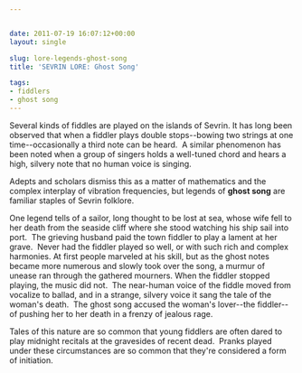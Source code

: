 ```yaml
---


date: 2011-07-19 16:07:12+00:00
layout: single

slug: lore-legends-ghost-song
title: 'SEVRIN LORE: Ghost Song'

tags:
- fiddlers
- ghost song
---
```


Several kinds of fiddles are played on the islands of Sevrin. It has long been observed that when a fiddler plays double stops--bowing two strings at one time--occasionally a third note can be heard.  A similar phenomenon has been noted when a group of singers holds a well-tuned chord and hears a high, silvery note that no human voice is singing.

Adepts and scholars dismiss this as a matter of mathematics and the complex interplay of vibration frequencies, but legends of **ghost song** are familiar staples of Sevrin folklore.

One legend tells of a sailor, long thought to be lost at sea, whose wife fell to her death from the seaside cliff where she stood watching his ship sail into port.  The grieving husband paid the town fiddler to play a lament at her grave.  Never had the fiddler played so well, or with such rich and complex harmonies. At first people marveled at his skill, but as the ghost notes became more numerous and slowly took over the song, a murmur of unease ran through the gathered mourners. When the fiddler stopped playing, the music did not.  The near-human voice of the fiddle moved from vocalize to ballad, and in a strange, silvery voice it sang the tale of the woman's death.  The ghost song accused the woman's lover--the fiddler--of pushing her to her death in a frenzy of jealous rage.

Tales of this nature are so common that young fiddlers are often dared to play midnight recitals at the gravesides of recent dead.  Pranks played under these circumstances are so common that they're considered a form of initiation.
